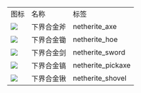 <table>
	<tablebody>
		<tr>
			<td>图标</td>
			<td>名称</td>
			<td>标签</td>
		</tr>
		<tr>
			<td><img src="C:/Users/seese/Files/Projects/MC_datapacks/recipe_auto_manual/LemonTea_auto_recipes/input/mc_icon/tools/netherite_axe.png"></td>
			<td>下界合金斧</td>
			<td>netherite_axe</td>
		</tr>
		<tr>
			<td><img src="C:/Users/seese/Files/Projects/MC_datapacks/recipe_auto_manual/LemonTea_auto_recipes/input/mc_icon/tools/netherite_hoe.png"></td>
			<td>下界合金锄</td>
			<td>netherite_hoe</td>
		</tr>
		<tr>
			<td><img src="C:/Users/seese/Files/Projects/MC_datapacks/recipe_auto_manual/LemonTea_auto_recipes/input/mc_icon/combat/netherite_sword.png"></td>
			<td>下界合金剑</td>
			<td>netherite_sword</td>
		</tr>
		<tr>
			<td><img src="C:/Users/seese/Files/Projects/MC_datapacks/recipe_auto_manual/LemonTea_auto_recipes/input/mc_icon/tools/netherite_pickaxe.png"></td>
			<td>下界合金镐</td>
			<td>netherite_pickaxe</td>
		</tr>
		<tr>
			<td><img src="C:/Users/seese/Files/Projects/MC_datapacks/recipe_auto_manual/LemonTea_auto_recipes/input/mc_icon/tools/netherite_shovel.png"></td>
			<td>下界合金锹</td>
			<td>netherite_shovel</td>
		</tr>
	</tablebody>
</table>